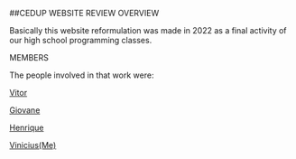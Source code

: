 ##CEDUP WEBSITE REVIEW OVERVIEW

Basically this website reformulation was made in 2022 as a final activity of our high school programming classes.

MEMBERS

The people involved in that work were:

[Vitor](https://github.com/vitorglfarias)

[Giovane](https://github.com/Giov4ne)

[Henrique](https://github.com/TryingChange)

[Vinicius(Me)](https://github.com/ViniBon)
